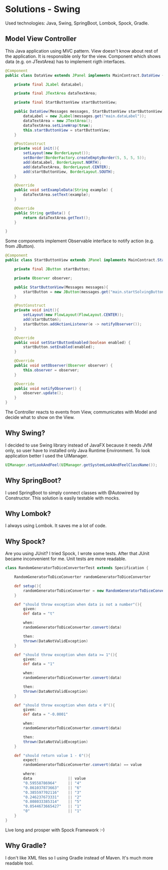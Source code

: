 # Solutions - Swing

Used technologies:
Java, Swing, SpringBoot, Lombok, Spock, Gradle.

## Model View Controller
This Java application using MVC pattern.
View doesn't know about rest of the application. It is responsible only for the view. Component which shows data (e.g. on JTextArea) has to implement rigth interfaces.
```java
@Component
public class DataView extends JPanel implements MainContract.DataView {

    private final JLabel dataLabel;

    private final JTextArea dataTextArea;

    private final StartButtonView startButtonView;

    public DataView(Messages messages, StartButtonView startButtonView){
        dataLabel = new JLabel(messages.get("main.dataLabel"));
        dataTextArea = new JTextArea();
        dataTextArea.setLineWrap(true);
        this.startButtonView = startButtonView;
    }

    @PostConstruct
    private void init(){
        setLayout(new BorderLayout());
        setBorder(BorderFactory.createEmptyBorder(5, 5, 5, 5));
        add(dataLabel, BorderLayout.NORTH);
        add(dataTextArea, BorderLayout.CENTER);
        add(startButtonView, BorderLayout.SOUTH);
    }

    @Override
    public void setExampleData(String example) {
        dataTextArea.setText(example);
    }

    @Override
    public String getData() {
        return dataTextArea.getText();
    }

}
``` 
Some components implement Observable interface to notify action (e.g. from JButton).
```java
@Component
public class StartButtonView extends JPanel implements MainContract.StartButtonView, Observable {

    private final JButton startButton;

    private Observer observer;

    public StartButtonView(Messages messages){
        startButton = new JButton(messages.get("main.startSolvingButton"));
    }

    @PostConstruct
    private void init(){
        setLayout(new FlowLayout(FlowLayout.CENTER));
        add(startButton);
        startButton.addActionListener(e -> notifyObserver());
    }

    @Override
    public void setStartButtonEnabled(boolean enabled) {
        startButton.setEnabled(enabled);
    }

    @Override
    public void setObserver(Observer observer) {
        this.observer = observer;
    }

    @Override
    public void notifyObserver() {
        observer.update();
    }
}
```
The Controller reacts to events from View, communicates with Model and decide what to show on the View.

## Why Swing?

I decided to use Swing library instead of JavaFX because it needs JVM only, so user have to installed only Java Runtime Environment.
To look application better I used the UIManager.
```java
UIManager.setLookAndFeel(UIManager.getSystemLookAndFeelClassName());
```

## Why SpringBoot?

I used SpringBoot to simply connect classes with @Autowired by Constructor. This solution is easily testable with mocks.

## Why Lombok?

I always using Lombok. It saves me a lot of code.

## Why Spock?

Are you using JUnit? I tried Spock, I wrote some tests. After that JUnit became inconvenient for me. Unit tests are more readable.
```groovy
class RandomGeneratorToDiceConverterTest extends Specification {

    RandomGeneratorToDiceConverter randomGeneratorToDiceConverter

    def setup(){
        randomGeneratorToDiceConverter = new RandomGeneratorToDiceConverter()
    }

    def "should throw exception when data is not a number"(){
        given:
        def data = "t"

        when:
        randomGeneratorToDiceConverter.convert(data)

        then:
        thrown(DataNotValidException)
    }

    def "should throw exception when data >= 1"(){
        given:
        def data = "1"

        when:
        randomGeneratorToDiceConverter.convert(data)

        then:
        thrown(DataNotValidException)
    }

    def "should throw exception when data < 0"(){
        given:
        def data = "-0.0001"

        when:
        randomGeneratorToDiceConverter.convert(data)

        then:
        thrown(DataNotValidException)
    }

    def "should return value 1 - 6"(){
        expect:
        randomGeneratorToDiceConverter.convert(data) == value

        where:
        data                || value
        "0.59558786964"     || "4"
        "0.861037873663"    || "6"
        "0.385597702116"    || "3"
        "0.246237673331"    || "2"
        "0.808033385314"    || "5"
        "0.0544673665427"   || "1"
        "0"                 || "1"
    }
}
```
Live long and prosper with Spock Framework :-)

## Why Gradle?

I don't like XML files so I using Gradle instead of Maven. It's much more readable tool.
